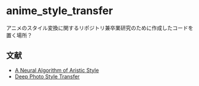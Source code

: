 # anime_style_transfer

アニメのスタイル変換に関するリポジトリ兼卒業研究のために作成したコードを置く場所？

## 文献

- [A Neural Algorithm of Aristic Style](https://github.com/jcjohnson/neural-style)
- [Deep Photo Style Transfer](https://github.com/luanfujun/deep-photo-styletransfer)
